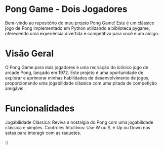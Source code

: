 # Pong Game - Dois Jogadores

Bem-vindo ao repositório do meu projeto Pong Game! Este é um clássico jogo de Pong implementado em Python utilizando a biblioteca pygame, oferecendo uma experiência divertida e competitiva para você e um amigo.

# Visão Geral

O Pong Game para dois jogadores é uma recriação do icônico jogo de arcade Pong, lançado em 1972. Este projeto é uma oportunidade de explorar e aprimorar minhas habilidades de desenvolvimento de jogos, proporcionando uma jogabilidade clássica com uma pitada de competição amigável.

# Funcionalidades

Jogabilidade Clássica: Reviva a nostalgia do Pong com uma jogabilidade clássica e simples.
Controles Intuitivos: Use W ou S, e Up ou Down nas setas para interagir com as raquetes.

:)
